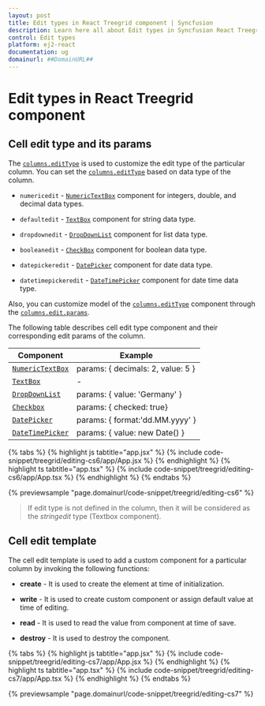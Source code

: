 ```yaml
---
layout: post
title: Edit types in React Treegrid component | Syncfusion
description: Learn here all about Edit types in Syncfusion React Treegrid component of Syncfusion Essential JS 2 and more.
control: Edit types 
platform: ej2-react
documentation: ug
domainurl: ##DomainURL##
---
```


# Edit types in React Treegrid component

## Cell edit type and its params

The [`columns.editType`](https://ej2.syncfusion.com/react/documentation/api/treegrid/column/#edittype) is used to customize the edit type of the particular column. You can set the [`columns.editType`](https://ej2.syncfusion.com/react/documentation/api/treegrid/column/#edittype) based on data type of the column.

* `numericedit` - [`NumericTextBox`](../../numerictextbox) component for integers, double, and decimal data types.

* `defaultedit` - [`TextBox`](../../textbox) component for string data type.

* `dropdownedit` - [`DropDownList`](../../drop-down-list) component for list data type.

* `booleanedit` - [`CheckBox`](../../check-box) component for boolean data type.

* `datepickeredit` - [`DatePicker`](../../datepicker) component for date data type.

* `datetimepickeredit` - [`DateTimePicker`](../../datetimepicker) component for date time data type.

Also, you can customize model of the [`columns.editType`](https://ej2.syncfusion.com/react/documentation/api/treegrid/column/#edittype) component through the [`columns.edit.params`](https://ej2.syncfusion.com/react/documentation/api/treegrid/column/#edit).

The following table describes cell edit type component and their corresponding edit params of the column.

Component |Example
-----|-----
[`NumericTextBox`](../../numerictextbox) | params: { decimals: 2, value: 5 }
[`TextBox`](../../textbox) | -
[`DropDownList`](../../drop-down-list) | params: { value: 'Germany' }
[`Checkbox`](../../check-box) | params: { checked: true}
[`DatePicker`](../../datepicker) | params: { format:'dd.MM.yyyy' }
[`DateTimePicker`](../../datetimepicker) | params: { value: new Date() }

{% tabs %}
{% highlight js tabtitle="app.jsx" %}
{% include code-snippet/treegrid/editing-cs6/app/App.jsx %}
{% endhighlight %}
{% highlight ts tabtitle="app.tsx" %}
{% include code-snippet/treegrid/editing-cs6/app/App.tsx %}
{% endhighlight %}
{% endtabs %}

 {% previewsample "page.domainurl/code-snippet/treegrid/editing-cs6" %}

> If edit type is not defined in the column, then it will be considered as the *stringedit* type (Textbox component).

## Cell edit template

The cell edit template is used to add a custom component for a particular column by invoking the following functions:

* **create** - It is used to create the element at time of initialization.

* **write** - It is used to create custom component or assign default value at time of editing.

* **read** - It is used to read the value from component at time of save.

* **destroy** - It is used to destroy the component.

{% tabs %}
{% highlight js tabtitle="app.jsx" %}
{% include code-snippet/treegrid/editing-cs7/app/App.jsx %}
{% endhighlight %}
{% highlight ts tabtitle="app.tsx" %}
{% include code-snippet/treegrid/editing-cs7/app/App.tsx %}
{% endhighlight %}
{% endtabs %}

 {% previewsample "page.domainurl/code-snippet/treegrid/editing-cs7" %}
